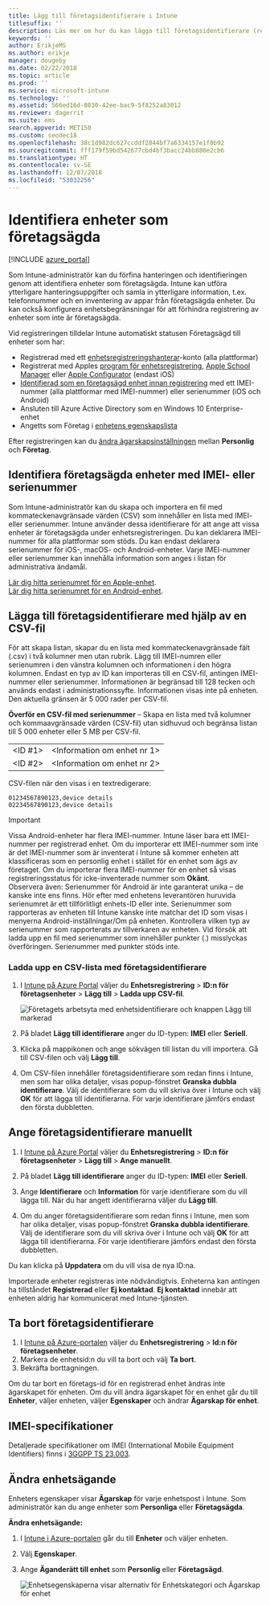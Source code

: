 ```yaml
---
title: Lägg till företagsidentifierare i Intune
titlesuffix: ''
description: Läs mer om hur du kan lägga till företagsidentifierare (registreringsmetod, IMEI- och serienummer) i Microsoft Intune.
keywords: ''
author: ErikjeMS
ms.author: erikje
manager: dougeby
ms.date: 02/22/2018
ms.topic: article
ms.prod: ''
ms.service: microsoft-intune
ms.technology: ''
ms.assetid: 566ed16d-8030-42ee-bac9-5f8252a83012
ms.reviewer: dagerrit
ms.suite: ems
search.appverid: MET150
ms.custom: seodec18
ms.openlocfilehash: 38c1d982dc627ccddf2844bf7a6334157e1f0b92
ms.sourcegitcommit: fff179f59bd542677cbd4bf3bacc24bb880e2cb6
ms.translationtype: HT
ms.contentlocale: sv-SE
ms.lasthandoff: 12/07/2018
ms.locfileid: "53032256"
---
```

# <a name="identify-devices-as-corporate-owned"></a>Identifiera enheter som företagsägda

[!INCLUDE [azure_portal](./includes/azure_portal.md)]

Som Intune-administratör kan du förfina hanteringen och identifieringen genom att identifiera enheter som företagsägda. Intune kan utföra ytterligare hanteringsuppgifter och samla in ytterligare information, t.ex. telefonnummer och en inventering av appar från företagsägda enheter. Du kan också konfigurera enhetsbegränsningar för att förhindra registrering av enheter som inte är företagsägda.

Vid registreringen tilldelar Intune automatiskt statusen Företagsägd till enheter som har:

- Registrerad med ett [enhetsregistreringshanterar](device-enrollment-manager-enroll.md)-konto (alla plattformar)
- Registrerat med Apples [program för enhetsregistrering](device-enrollment-program-enroll-ios.md), [Apple School Manager](apple-school-manager-set-up-ios.md) eller [Apple Configurator](apple-configurator-enroll-ios.md) (endast iOS)
- [Identifierad som en företagsägd enhet innan registrering](#identify-corporate-owned-devices-with-imei-or-serial-number) med ett IMEI-nummer (alla plattformar med IMEI-nummer) eller serienummer (iOS och Android)
- Ansluten till Azure Active Directory som en Windows 10 Enterprise-enhet
- Angetts som Företag i [enhetens egenskapslista](#change-device-ownership)

Efter registreringen kan du [ändra ägarskapsinställningen](#change-device-ownership) mellan **Personlig** och **Företag**.

## <a name="identify-corporate-owned-devices-with-imei-or-serial-number"></a>Identifiera företagsägda enheter med IMEI- eller serienummer

Som Intune-administratör kan du skapa och importera en fil med kommateckenavgränsade värden (CSV) som innehåller en lista med IMEI- eller serienummer. Intune använder dessa identifierare för att ange att vissa enheter är företagsägda under enhetsregistreringen. Du kan deklarera IMEI-nummer för alla plattformar som stöds. Du kan endast deklarera serienummer för iOS-, macOS- och Android-enheter. Varje IMEI-nummer eller serienummer kan innehålla information som anges i listan för administrativa ändamål.

<!-- When you upload serial numbers for company-owned iOS devices, they must be paired with a corporate enrollment profile. Devices must then be enrolled using either Apple’s device enrollment program (DEP) or Apple Configurator to have them appear as company-owned. -->

[Lär dig hitta serienumret för en Apple-enhet](https://support.apple.com/HT204308).<br>
[Lär dig hitta serienumret för en Android-enhet](https://support.google.com/store/answer/3333000).

## <a name="add-corporate-identifiers-by-using-a-csv-file"></a>Lägga till företagsidentifierare med hjälp av en CSV-fil
För att skapa listan, skapar du en lista med kommateckenavgränsade fält (.csv) i två kolumner men utan rubrik. Lägg till IMEI-numren eller serienumren i den vänstra kolumnen och informationen i den högra kolumnen. Endast en typ av ID kan importeras till en CSV-fil, antingen IMEI-nummer eller serienummer. Informationen är begränsad till 128 tecken och används endast i administrationssyfte. Informationen visas inte på enheten. Den aktuella gränsen är 5 000 rader per CSV-fil.

**Överför en CSV-fil med serienummer** – Skapa en lista med två kolumner och kommaavgränsade värden (CSV-fil) utan sidhuvud och begränsa listan till 5 000 enheter eller 5 MB per CSV-fil.

|||
|-|-|
|&lt;ID #1&gt;|&lt;Information om enhet nr 1&gt;|
|&lt;ID #2&gt;|&lt;Information om enhet nr 2&gt;|

CSV-filen när den visas i en textredigerare:

```
01234567890123,device details
02234567890123,device details
```

> [!IMPORTANT]
> Vissa Android-enheter har flera IMEI-nummer. Intune läser bara ett IMEI-nummer per registrerad enhet. Om du importerar ett IMEI-nummer som inte är det IMEI-nummer som är inventerat i Intune så kommer enheten att klassificeras som en personlig enhet i stället för en enhet som ägs av företaget. Om du importerar flera IMEI-nummer för en enhet så visas registreringsstatus för icke-inventerade nummer som **Okänt**.<br>
>Observera även: Serienummer för Android är inte garanterat unika – de kanske inte ens finns. Hör efter med enhetens leverantören huruvida serienumret är ett tillförlitligt enhets-ID eller inte.
>Serienummer som rapporteras av enheten till Intune kanske inte matchar det ID som visas i menyerna Android-inställningar/Om på enheten. Kontrollera vilken typ av serienummer som rapporterats av tillverkaren av enheten.
>Vid försök att ladda upp en fil med serienummer som innehåller punkter (.) misslyckas överföringen. Serienummer med punkter stöds inte.

### <a name="upload-a-csv-list-of-corporate-identifiers"></a>Ladda upp en CSV-lista med företagsidentifierare

1. I [Intune på Azure Portal](https://portal.azure.com) väljer du **Enhetsregistrering** > **ID:n för företagsenheter** > **Lägg till** > **Ladda upp CSV-fil**.

   ![Företagets arbetsyta med enhetsidentifierare och knappen Lägg till markerad](./media/add-corp-id.png)

2. På bladet **Lägg till identifierare** anger du ID-typen: **IMEI** eller **Seriell**.

3. Klicka på mappikonen och ange sökvägen till listan du vill importera. Gå till CSV-filen och välj **Lägg till**. 

4. Om CSV-filen innehåller företagsidentifierare som redan finns i Intune, men som har olika detaljer, visas popup-fönstret **Granska dubbla identifierare**. Välj de identifierare som du vill skriva över i Intune och välj **OK** för att lägga till identifierarna. För varje identifierare jämförs endast den första dubbletten.

## <a name="manually-enter-corporate-identifiers"></a>Ange företagsidentifierare manuellt

1. I [Intune på Azure Portal](https://portal.azure.com) väljer du **Enhetsregistrering** > **ID:n för företagsenheter** > **Lägg till** > **Ange manuellt**.

2. På bladet **Lägg till identifierare** anger du ID-typen: **IMEI** eller **Seriell**.

3. Ange **Identifierare** och **Information** för varje identifierare som du vill lägga till. När du har angett identifierarna väljer du **Lägg till**.

5. Om du anger företagsidentifierare som redan finns i Intune, men som har olika detaljer, visas popup-fönstret **Granska dubbla identifierare**. Välj de identifierare som du vill skriva över i Intune och välj **OK** för att lägga till identifierarna. För varje identifierare jämförs endast den första dubbletten.

Du kan klicka på **Uppdatera** om du vill visa de nya ID:na.

Importerade enheter registreras inte nödvändigtvis. Enheterna kan antingen ha tillståndet **Registrerad** eller **Ej kontaktad**. **Ej kontaktad** innebär att enheten aldrig har kommunicerat med Intune-tjänsten.

## <a name="delete-corporate-identifiers"></a>Ta bort företagsidentifierare

1. I [Intune på Azure-portalen](https://portal.azure.com) väljer du **Enhetsregistrering** > **Id:n för företagsenheter**.
2. Markera de enhetsid:n du vill ta bort och välj **Ta bort**.
3. Bekräfta borttagningen.

Om du tar bort en företags-id för en registrerad enhet ändras inte ägarskapet för enheten. Om du vill ändra ägarskapet för en enhet går du till **Enheter**, väljer enheten, väljer **Egenskaper** och ändrar **Ägarskap för enhet**.

## <a name="imei-specifications"></a>IMEI-specifikationer
Detaljerade specifikationer om IMEI (International Mobile Equipment Identifiers) finns i [3GGPP TS 23.003](https://portal.3gpp.org/desktopmodules/Specifications/SpecificationDetails.aspx?specificationId=729).

## <a name="change-device-ownership"></a>Ändra enhetsägande

Enheters egenskaper visar **Ägarskap** för varje enhetspost i Intune. Som administratör kan du ange enheter som **Personliga** eller **Företagsägda**.

**Ändra enhetsägande:**
1. I [Intune i Azure-portalen](https://portal.azure.com) går du till **Enheter** och väljer enheten.
2. Välj **Egenskaper**.
3. Ange **Äganderätt till enhet** som **Personlig** eller **Företagsägd**.

   ![Enhetsegenskaperna visar alternativ för Enhetskategori och Ägarskap för enhet](./media/device-properties.png)
